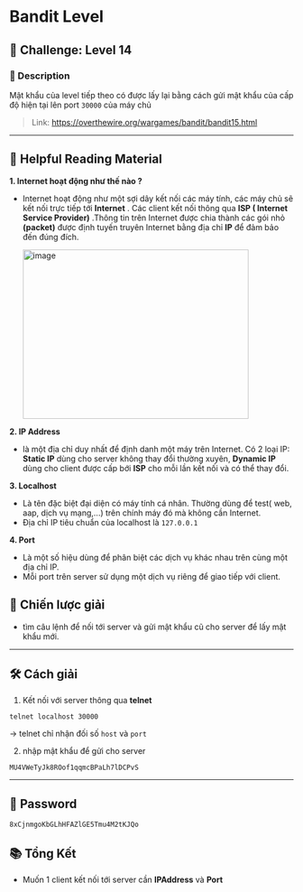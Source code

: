 # Bandit Level

## 🧩 Challenge: Level 14

### 📝 Description
Mật khẩu của level tiếp theo có được lấy lại bằng cách gửi mật khẩu của cấp độ hiện tại lên port `30000` của máy chủ

> Link: https://overthewire.org/wargames/bandit/bandit15.html

---

## 📖 Helpful Reading Material
**1. Internet hoạt động như thế nào ?**
- Internet hoạt động như một sợi dây kết nối các máy tính, các máy chủ sẽ kết nối trực tiếp tới **Internet** . Các client kết nối thông qua **ISP ( Internet Service Provider)** .Thông tin trên Internet được chia thành các gói nhỏ **(packet)** được định tuyến truyên Internet bằng địa chỉ **IP** để đảm bảo đến đúng đích.
  
  <img width="400" height="300" alt="image" src="https://github.com/user-attachments/assets/92a04303-93a0-468d-a7be-9f1e5f4a5f09" />

**2. IP Address**
- là một địa chỉ duy nhất để định danh một máy trên Internet. Có 2 loại IP: **Static IP** dùng cho server không thay đổi thường xuyên, **Dynamic IP** dùng cho client được cấp bới **ISP** cho mỗi lần kết nối và có thể thay đổi.

**3. Localhost**
- Là tên đặc biệt đại diện có máy tính cá nhân. Thường dùng để test( web, aap, dịch vụ mạng,...) trên chính máy đó mà không cần Internet.
- Địa chỉ IP tiêu chuẩn của localhost là `127.0.0.1`

**4. Port**
- Là một số hiệu dùng để phân biệt các dịch vụ khác nhau trên cùng một địa chỉ IP.
- Mỗi port trên server sử dụng một dịch vụ riêng để giao tiếp với client.
  

## 🧠 Chiến lược giải
- tìm câu lệnh để nối tới server và gửi mật khẩu cũ cho server để lấy mật khẩu mới.

---

## 🛠️ Cách giải

1. Kết nối với server thông qua **telnet**
```
telnet localhost 30000
```
-> telnet chỉ nhận đối số `host` và `port`

 2. nhập mật khẩu để gửi cho server

```
MU4VWeTyJk8ROof1qqmcBPaLh7lDCPvS
```
---

## 🏁 Password

```
8xCjnmgoKbGLhHFAZlGE5Tmu4M2tKJQo

```

## 📚 Tổng Kết

  - Muốn 1 client kết nối tới server cần **IPAddress** và **Port**
